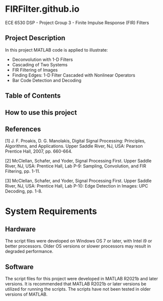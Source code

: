 # FIRFilter.github.io
ECE 6530 DSP - Project Group 3 - Finite Impulse Response (FIR) Filters

 ## Project Description
 In this project MATLAB code is applied to illustrate:
- Deconvolution with 1-D Filters 
- Cascading of Two Systems
- FIR Filtering of Images
- Finding Edges: 1-D Filter Cascaded with Nonlinear Operators
- Bar Code Detection and Decoding

## Table of Contents 

## How to use this project

 

## References

[1] J. F. Proakis, D. G. Manolakis, Digital Signal Processing: Principles, Algorithms, and Applications. Upper Saddle River, NJ, USA: Pearson Prentice Hall, 2007, pp. 660-664.

[2] McClellan, Schafer, and Yoder, Signal Processing First. Upper Saddle River, NJ, USA: Prentice Hall, Lab P-9: Sampling, Convolution, and FIR Filtering, pp. 1-11.

[3] McClellan, Schafer, and Yoder, Signal Processing First. Upper Saddle River, NJ, USA: Prentice Hall, Lab P-10: Edge Detection in Images: UPC Decoding, pp. 1-8.

# System Requirements

## Hardware
The script files were developed on Windows OS 7 or later, with Intel i9 or better processors. Older OS versions or slower processors may result in degraded performance. 

## Software
The script files for this project were developed in MATLAB R2021b and later versions. It is recommended that MATLAB R2021b or later versions be utilized for running the scripts. The scripts have not been tested in older versions of MATLAB.
